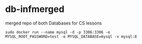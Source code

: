 # db-infmerged
merged repo of both Databases for CS lessons

    sudo docker run --name mysql -d -p 3306:3306 -e MYSQL_ROOT_PASSWORD=test -e MYSQL_DATABASE=mysql -v mysql:8
